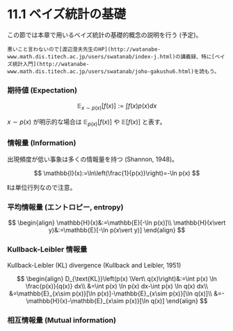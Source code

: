 # 11.1 ベイズ統計の基礎

この節では本章で用いるベイズ統計の基礎的概念の説明を行う (予定)。

```{note}
悪いこと言わないので[渡辺澄夫先生のHP](http://watanabe-www.math.dis.titech.ac.jp/users/swatanab/index-j.html)の講義録、特に[ベイズ統計入門](http://watanabe-www.math.dis.titech.ac.jp/users/swatanab/joho-gakushu6.html)を読もう。
```

### 期待値 (Expectation)

$$
\mathbb{E}_{x\sim p(x)}\left[f(x)\right]:=\int f(x)p(x)dx
$$

$x\sim p(x)$ が明示的な場合は $\mathbb{E}_{p(x)}\left[f(x)\right]$ や $\mathbb{E}\left[f(x)\right]$ と表す。

### 情報量 (Information)
出現頻度が低い事象は多くの情報量を持つ (Shannon, 1948)。

$$
\mathbb{I}(x):=\ln\left(\frac{1}{p(x)}\right)=-\ln p(x)
$$

$\mathbf{I}$は単位行列なので注意。

### 平均情報量 (エントロピー, entropy)

$$
\begin{align}
\mathbb{H}(x)&:=\mathbb{E}[-\ln p(x)]\\
\mathbb{H}(x\vert y)&:=\mathbb{E}[-\ln p(x\vert y)]
\end{align}
$$

### Kullback-Leibler 情報量
Kullback-Leibler (KL) divergence (Kullback and Leibler, 1951)

$$
\begin{align}
D_{\text{KL}}\left(p(x) \Vert\ q(x)\right)&:=\int p(x) \ln \frac{p(x)}{q(x)} dx\\
&=\int p(x) \ln p(x) dx-\int p(x) \ln q(x) dx\\
&=\mathbb{E}_{x\sim p(x)}[\ln p(x)]-\mathbb{E}_{x\sim p(x)}[\ln q(x)]\\
&=-\mathbb{H}(x)-\mathbb{E}_{x\sim p(x)}[\ln q(x)]
\end{align}
$$

### 相互情報量 (Mutual information)
